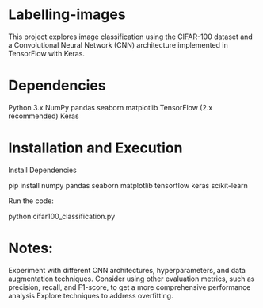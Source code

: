 # Labelling-images

This project explores image classification using the CIFAR-100 dataset and a Convolutional Neural Network (CNN) architecture implemented in TensorFlow with Keras.

# Dependencies

Python 3.x
NumPy
pandas
seaborn
matplotlib
TensorFlow (2.x recommended)
Keras

# Installation and Execution

Install Dependencies 

pip install numpy pandas seaborn matplotlib tensorflow keras scikit-learn

Run the code:

python cifar100_classification.py 

# Notes:

Experiment with different CNN architectures, hyperparameters, and data augmentation techniques.
Consider using other evaluation metrics, such as precision, recall, and F1-score, to get a more comprehensive performance analysis
Explore techniques to address overfitting.
